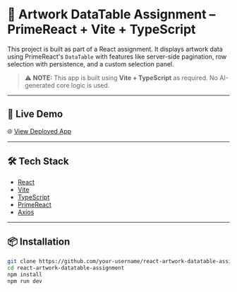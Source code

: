 # 🎨 Artwork DataTable Assignment – PrimeReact + Vite + TypeScript

This project is built as part of a React assignment. It displays artwork data using PrimeReact's `DataTable` with features like server-side pagination, row selection with persistence, and a custom selection panel.

> ⚠️ **NOTE:** This app is built using **Vite + TypeScript** as required. No AI-generated core logic is used.

---

## 🔗 Live Demo

🌐 [View Deployed App](https://react-artwork-datatable-assignment.netlify.app/)

---

## 🛠️ Tech Stack

- [React](https://react.dev/)
- [Vite](https://vitejs.dev/)
- [TypeScript](https://www.typescriptlang.org/)
- [PrimeReact](https://primereact.org/)
- [Axios](https://axios-http.com/)

---

## 📦 Installation

```bash
git clone https://github.com/your-username/react-artwork-datatable-assignment.git
cd react-artwork-datatable-assignment
npm install
npm run dev
